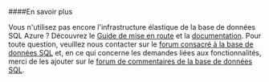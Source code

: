 ﻿####En savoir plus

Vous n'utilisez pas encore l'infrastructure élastique de la base de données SQL Azure ? Découvrez le [Guide de mise en route](./sql-database-elastic-scale-get-started.md) et la [documentation](./sql-database-elastic-scale-documentation-map.md).  Pour toute question, veuillez nous contacter sur le [forum consacré à la base de données SQL](http://social.msdn.microsoft.com/forums/azure/en-US/home?forum=ssdsgetstarted) et, en ce qui concerne les demandes liées aux fonctionnalités, merci de les ajouter sur le [forum de commentaires de la base de données SQL](http://feedback.azure.com/forums/217321-sql-database).
